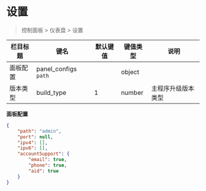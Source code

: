 # 设置

> 控制面板 > 仪表盘 > 设置

| 栏目标题 | 键名 | 默认键值 | 键值类型 | 说明 |
| --- | --- | --- | --- | --- |
| 面板配置 | panel_configs `path` |  | object |  |
| 版本类型 | build_type | 1 | number | 主程序升级版本类型 |

**面板配置**

```json
{
    "path": "admin",
    "port": null,
    "ipv4": [],
    "ipv6": [],
    "accountSupport": {
        "email": true,
        "phone": true,
        "aid": true
    }
}
```
